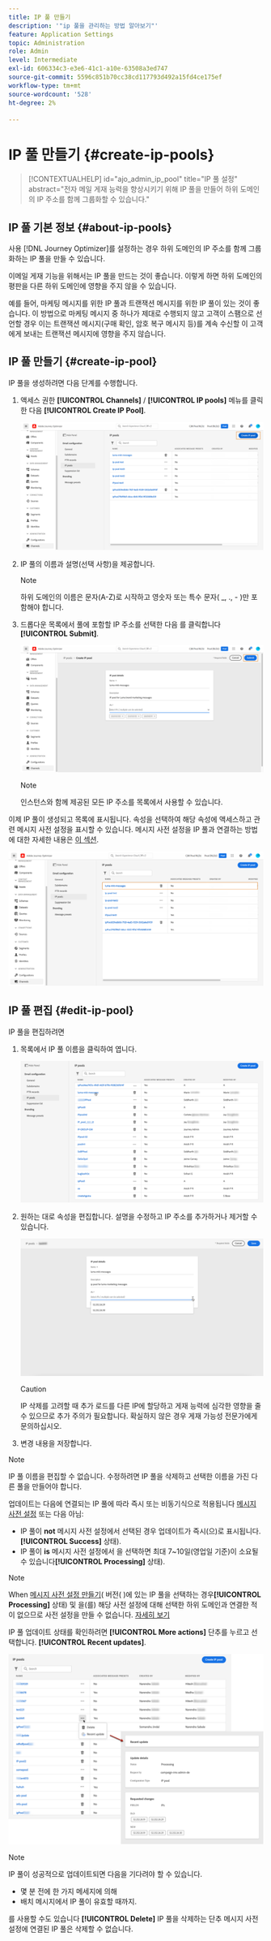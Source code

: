 ```yaml
---
title: IP 풀 만들기
description: '"ip 풀을 관리하는 방법 알아보기"'
feature: Application Settings
topic: Administration
role: Admin
level: Intermediate
exl-id: 606334c3-e3e6-41c1-a10e-63508a3ed747
source-git-commit: 5596c851b70cc38cd117793d492a15fd4ce175ef
workflow-type: tm+mt
source-wordcount: '528'
ht-degree: 2%

---
```


# IP 풀 만들기 {#create-ip-pools}

>[!CONTEXTUALHELP]
>id="ajo_admin_ip_pool"
>title="IP 풀 설정"
>abstract="전자 메일 게재 능력을 향상시키기 위해 IP 풀을 만들어 하위 도메인의 IP 주소를 함께 그룹화할 수 있습니다."

## IP 풀 기본 정보 {#about-ip-pools}

사용 [!DNL Journey Optimizer]를 설정하는 경우 하위 도메인의 IP 주소를 함께 그룹화하는 IP 풀을 만들 수 있습니다.

이메일 게재 기능을 위해서는 IP 풀을 만드는 것이 좋습니다. 이렇게 하면 하위 도메인의 평판을 다른 하위 도메인에 영향을 주지 않을 수 있습니다.

예를 들어, 마케팅 메시지를 위한 IP 풀과 트랜잭션 메시지를 위한 IP 풀이 있는 것이 좋습니다. 이 방법으로 마케팅 메시지 중 하나가 제대로 수행되지 않고 고객이 스팸으로 선언할 경우 이는 트랜잭션 메시지(구매 확인, 암호 복구 메시지 등)를 계속 수신할 이 고객에게 보내는 트랜잭션 메시지에 영향을 주지 않습니다.

## IP 풀 만들기 {#create-ip-pool}

IP 풀을 생성하려면 다음 단계를 수행합니다.

1. 액세스 권한 **[!UICONTROL Channels]** / **[!UICONTROL IP pools]** 메뉴를 클릭한 다음 **[!UICONTROL Create IP Pool]**.

   ![](assets/ip-pool-create.png)

1. IP 풀의 이름과 설명(선택 사항)을 제공합니다.

   >[!NOTE]
   >
   >하위 도메인의 이름은 문자(A-Z)로 시작하고 영숫자 또는 특수 문자( _, ., - )만 포함해야 합니다.

1. 드롭다운 목록에서 풀에 포함할 IP 주소를 선택한 다음 를 클릭합니다 **[!UICONTROL Submit]**.

   ![](assets/ip-pool-config.png)

   >[!NOTE]
   >
   >인스턴스와 함께 제공된 모든 IP 주소를 목록에서 사용할 수 있습니다.

이제 IP 풀이 생성되고 목록에 표시됩니다. 속성을 선택하여 해당 속성에 액세스하고 관련 메시지 사전 설정을 표시할 수 있습니다. 메시지 사전 설정을 IP 풀과 연결하는 방법에 대한 자세한 내용은 [이 섹션](message-presets.md).

![](assets/ip-pool-created.png)

## IP 풀 편집 {#edit-ip-pool}

IP 풀을 편집하려면

1. 목록에서 IP 풀 이름을 클릭하여 엽니다.

   ![](assets/ip-pool-list.png)

1. 원하는 대로 속성을 편집합니다. 설명을 수정하고 IP 주소를 추가하거나 제거할 수 있습니다.

   ![](assets/ip-pool-edit.png)

   >[!CAUTION]
   >
   >IP 삭제를 고려할 때 추가 로드를 다른 IP에 할당하고 게재 능력에 심각한 영향을 줄 수 있으므로 추가 주의가 필요합니다. 확실하지 않은 경우 게재 가능성 전문가에게 문의하십시오.

1. 변경 내용을 저장합니다.

>[!NOTE]
>
>IP 풀 이름을 편집할 수 없습니다. 수정하려면 IP 풀을 삭제하고 선택한 이름을 가진 다른 풀을 만들어야 합니다.

업데이트는 다음에 연결되는 IP 풀에 따라 즉시 또는 비동기식으로 적용됩니다 [메시지 사전 설정](message-presets.md) 또는 다음 아님:

* IP 풀이 **not** 메시지 사전 설정에서 선택된 경우 업데이트가 즉시(으)로 표시됩니다.**[!UICONTROL Success]** 상태).
* IP 풀이 **is** 메시지 사전 설정에서 을 선택하면 최대 7~10일(영업일 기준)이 소요될 수 있습니다&#x200B;**[!UICONTROL Processing]** 상태).

>[!NOTE]
>
>When [메시지 사전 설정 만들기](message-presets.md#create-message-preset)( 버전( )에 있는 IP 풀을 선택하는 경우&#x200B;**[!UICONTROL Processing]** 상태) 및 을(를) 해당 사전 설정에 대해 선택한 하위 도메인과 연결한 적이 없으므로 사전 설정을 만들 수 없습니다. [자세히 보기](message-presets.md#subdomains-and-ip-pools)

IP 풀 업데이트 상태를 확인하려면 **[!UICONTROL More actions]** 단추를 누르고 선택합니다. **[!UICONTROL Recent updates]**.

![](assets/ip-pool-recent-update.png)

>[!NOTE]
>
>IP 풀이 성공적으로 업데이트되면 다음을 기다려야 할 수 있습니다.
>* 몇 분 전에 한 가지 메세지에 의해
>* 배치 메시지에서 IP 풀이 유효할 때까지.


를 사용할 수도 있습니다 **[!UICONTROL Delete]** IP 풀을 삭제하는 단추 메시지 사전 설정에 연결된 IP 풀은 삭제할 수 없습니다.


